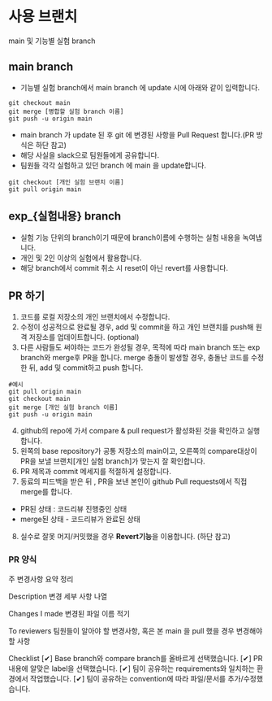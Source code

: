 # 사용 브랜치

main 및 기능별 실험 branch

## main branch

- 기능별 실험 branch에서 main branch 에 update 시에 아래와 같이 입력합니다.

```commandLine
git checkout main
git merge [병합할 실험 branch 이름]
git push -u origin main
```

- main branch 가 update 된 후 git 에 변경된 사항을 Pull Request 합니다.(PR 방식은 하단 참고)
- 해당 사실을 slack으로 팀원들에게 공유합니다.
- 팀원들 각각 실험하고 있던 branch 에 main 을 update합니다.

```commandLine
git checkout [개인 실험 브랜치 이름]
git pull origin main
```

## exp\_{실험내용} branch

- 실험 기능 단위의 branch이기 때문에 branch이름에 수행하는 실험 내용을 녹여냅니다.
- 개인 및 2인 이상의 실험에서 활용합니다.
- 해당 branch에서 commit 취소 시 reset이 아닌 revert를 사용합니다.

## PR 하기

1. 코드를 로컬 저장소의 개인 브랜치에서 수정합니다.
2. 수정이 성공적으로 완료될 경우, add 및 commit을 하고 개인 브랜치를 push해 원격 저장소를 업데이트합니다. (optional)
3. 다른 사람들도 써야하는 코드가 완성될 경우, 목적에 따라 main branch 또는 exp branch와 merge후 PR을 합니다. merge 충돌이 발생할 경우, 충돌난 코드를 수정한 뒤, add 및 commit하고 push 합니다.

```commandLine
#예시
git pull origin main
git checkout main
git merge [개인 실험 branch 이름]
git push -u origin main
```

4. github의 repo에 가서 compare & pull request가 활성화된 것을 확인하고 실행합니다.
5. 왼쪽의 base repository가 공통 저장소의 main이고, 오른쪽의 compare대상이 PR을 보낼 브랜치[개인 실험 branch]가 맞는지 잘 확인합니다.
6. PR 제목과 commit 메세지를 적절하게 설정합니다.
7. 동료의 피드백을 받은 뒤 , PR을 보낸 본인이 github Pull requests에서 직접 merge를 합니다.

- PR된 상태 : 코드리뷰 진행중인 상태
- merge된 상태 - 코드리뷰가 완료된 상태

8. 실수로 잘못 머지/커밋했을 경우 **Revert기능**을 이용합니다. (하단 참고)

### PR 양식

주 변경사항 요약 정리

Description
변경 세부 사항 나열

Changes I made
변경된 파일 이름 적기

To reviewers
팀원들이 알아야 할 변경사항, 혹은 본 main 을 pull 했을 경우 변경해야할 사항

Checklist
[✔] Base branch와 compare branch를 올바르게 선택했습니다.
[✔] PR 내용에 알맞은 label을 선택했습니다.
[✔] 팀이 공유하는 requirements와 일치하는 환경에서 작업했습니다.
[✔] 팀이 공유하는 convention에 따라 파일/문서를 추가/수정했습니다.
